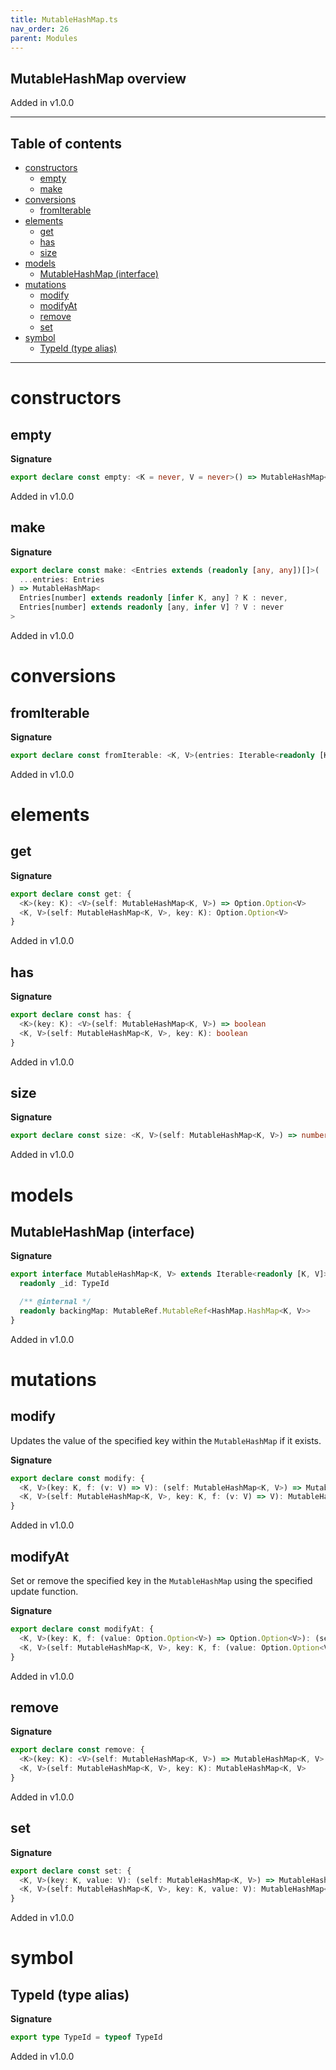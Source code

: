```yaml
---
title: MutableHashMap.ts
nav_order: 26
parent: Modules
---
```


## MutableHashMap overview

Added in v1.0.0

---

<h2 class="text-delta">Table of contents</h2>

- [constructors](#constructors)
  - [empty](#empty)
  - [make](#make)
- [conversions](#conversions)
  - [fromIterable](#fromiterable)
- [elements](#elements)
  - [get](#get)
  - [has](#has)
  - [size](#size)
- [models](#models)
  - [MutableHashMap (interface)](#mutablehashmap-interface)
- [mutations](#mutations)
  - [modify](#modify)
  - [modifyAt](#modifyat)
  - [remove](#remove)
  - [set](#set)
- [symbol](#symbol)
  - [TypeId (type alias)](#typeid-type-alias)

---

# constructors

## empty

**Signature**

```ts
export declare const empty: <K = never, V = never>() => MutableHashMap<K, V>
```

Added in v1.0.0

## make

**Signature**

```ts
export declare const make: <Entries extends (readonly [any, any])[]>(
  ...entries: Entries
) => MutableHashMap<
  Entries[number] extends readonly [infer K, any] ? K : never,
  Entries[number] extends readonly [any, infer V] ? V : never
>
```

Added in v1.0.0

# conversions

## fromIterable

**Signature**

```ts
export declare const fromIterable: <K, V>(entries: Iterable<readonly [K, V]>) => MutableHashMap<K, V>
```

Added in v1.0.0

# elements

## get

**Signature**

```ts
export declare const get: {
  <K>(key: K): <V>(self: MutableHashMap<K, V>) => Option.Option<V>
  <K, V>(self: MutableHashMap<K, V>, key: K): Option.Option<V>
}
```

Added in v1.0.0

## has

**Signature**

```ts
export declare const has: {
  <K>(key: K): <V>(self: MutableHashMap<K, V>) => boolean
  <K, V>(self: MutableHashMap<K, V>, key: K): boolean
}
```

Added in v1.0.0

## size

**Signature**

```ts
export declare const size: <K, V>(self: MutableHashMap<K, V>) => number
```

Added in v1.0.0

# models

## MutableHashMap (interface)

**Signature**

```ts
export interface MutableHashMap<K, V> extends Iterable<readonly [K, V]> {
  readonly _id: TypeId

  /** @internal */
  readonly backingMap: MutableRef.MutableRef<HashMap.HashMap<K, V>>
}
```

Added in v1.0.0

# mutations

## modify

Updates the value of the specified key within the `MutableHashMap` if it exists.

**Signature**

```ts
export declare const modify: {
  <K, V>(key: K, f: (v: V) => V): (self: MutableHashMap<K, V>) => MutableHashMap<K, V>
  <K, V>(self: MutableHashMap<K, V>, key: K, f: (v: V) => V): MutableHashMap<K, V>
}
```

Added in v1.0.0

## modifyAt

Set or remove the specified key in the `MutableHashMap` using the specified
update function.

**Signature**

```ts
export declare const modifyAt: {
  <K, V>(key: K, f: (value: Option.Option<V>) => Option.Option<V>): (self: MutableHashMap<K, V>) => MutableHashMap<K, V>
  <K, V>(self: MutableHashMap<K, V>, key: K, f: (value: Option.Option<V>) => Option.Option<V>): MutableHashMap<K, V>
}
```

Added in v1.0.0

## remove

**Signature**

```ts
export declare const remove: {
  <K>(key: K): <V>(self: MutableHashMap<K, V>) => MutableHashMap<K, V>
  <K, V>(self: MutableHashMap<K, V>, key: K): MutableHashMap<K, V>
}
```

Added in v1.0.0

## set

**Signature**

```ts
export declare const set: {
  <K, V>(key: K, value: V): (self: MutableHashMap<K, V>) => MutableHashMap<K, V>
  <K, V>(self: MutableHashMap<K, V>, key: K, value: V): MutableHashMap<K, V>
}
```

Added in v1.0.0

# symbol

## TypeId (type alias)

**Signature**

```ts
export type TypeId = typeof TypeId
```

Added in v1.0.0
